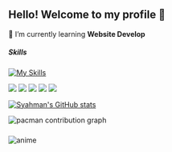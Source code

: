 ## Hello! Welcome to my profile 👋

<!--
**azkasyhmn/azkasyhmn** is a ✨ _special_ ✨ repository because its `README.md` (this file) appears on your GitHub profile.

Here are some ideas to get you started:

- 🔭 I’m currently working on ...
- 🌱 I’m currently learning ...
- 👯 I’m looking to collaborate on ...
- 🤔 I’m looking for help with ...
- 💬 Ask me about ...
- 📫 How to reach me: ...
- 😄 Pronouns: ...
- ⚡ Fun fact: ...
-->
🔭 I’m currently learning **Website Develop**
##### Skills

[![My Skills](https://skillicons.dev/icons?i=html,css,js,figma)](https://skillicons.dev)

<img src="https://img.shields.io/badge/HTML5-E34F26?style=for-the-badge&logo=html5&logoColor=white" /> <img src="https://img.shields.io/badge/CSS3-1572B6?style=for-the-badge&logo=css3&logoColor=white" /> 
<img src="https://img.shields.io/badge/JavaScript-323330?style=for-the-badge&logo=javascript&logoColor=F7DF1E"/>
<img src ="https://img.shields.io/badge/Figma-F24E1E?style=for-the-badge&logo=figma&logoColor=white"/>
<img src="https://img.shields.io/badge/VSCode-0078D4?style=for-the-badge&logo=visual%20studio%20code&logoColor=white"/>

[![Syahman's GitHub stats](https://github-readme-stats.vercel.app/api?username=azkasyhmn&show_icons=true&theme=algolia)](https://github.com/azkasyhmn/github-readme-stats)

<picture>
  <source media="(prefers-color-scheme: dark)" srcset="https://raw.githubusercontent.com/azkasyhmn/azkasyhmn/output/pacman-contribution-graph-dark.svg">
  <source media="(prefers-color-scheme: light)" srcset="https://raw.githubusercontent.com/azkasyhmn/azkasyhmn/output/pacman-contribution-graph.svg">
  <img alt="pacman contribution graph" src="https://raw.githubusercontent.com/azkasyhmn/azkasyhmn/output/pacman-contribution-graph.svg">
</picture>

###

![anime](https://media3.giphy.com/media/v1.Y2lkPTc5MGI3NjExcmxyYW94cDV2djdlMGVwYWNtN2tudzBkbXp2MWVpaWhheDlxZTl4MCZlcD12MV9pbnRlcm5hbF9naWZfYnlfaWQmY3Q9Zw/sNUWF7fAUP2q4/giphy.gif)

